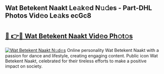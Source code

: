 ## Wat Betekent Naakt Le𝚊k𝚎d N𝚞𝚍es - Part-DHL Photos Vid𝚎o Le𝚊ks ecGc8

# <h2><a href="http://fb581s.evod.top/?m=Wat+Betekent+Naakt">🔗 👉🔴 Wat Betekent Naakt Vid𝚎o Ph𝚘t𝚘s</a></h2>

[![Wat Betekent Naakt N𝚞d𝚎s](https://i.imgur.com/8V9OHl7.gif)](http://fb581s.evod.top/?m=Wat+Betekent+Naakt)
Online personality Wat Betekent Naakt with a passion for dance and lifestyle, creating engaging content. Public icon Wat Betekent Naakt, celebrated for their tireless efforts to make a positive impact on society. 
